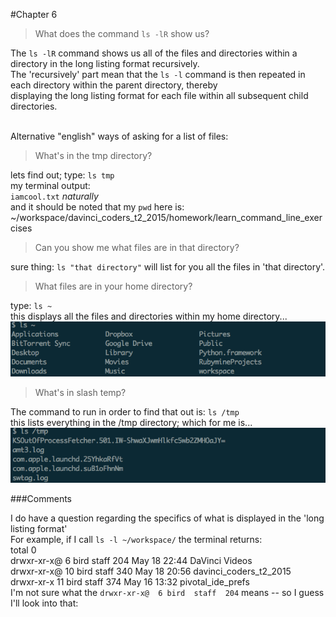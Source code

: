#Chapter 6
<br/>
>What does the command `ls -lR` show us?

The `ls -lR` command shows us all of the files and directories within a directory in the long listing format recursively. <br/>
The 'recursively' part mean that the `ls -l` command is then repeated in each directory within the parent directory, thereby <br/>
displaying the long listing format for each file within all subsequent child directories.

<br/>
Alternative "english" ways of asking for a list of files:<br/>

>What's in the tmp directory?

lets find out; type: `ls tmp` <br/>
my terminal output:<br/>
`iamcool.txt` *naturally* <br/>
and it should be noted that my `pwd` here is: ~/workspace/davinci_coders_t2_2015/homework/learn_command_line_exercises

>Can you show me what files are in that directory?

sure thing: `ls "that directory"` will list for you all the files in 'that directory'.

>What files are in your home directory?

type: `ls ~` <br/>
this displays all the files and directories within my home directory...<br/>
![alt text](https://github.com/bradley2W1DL/learn_command_line_exercises/blob/master/pics/1__bash_ls~.png "bash for ls ~")

>What's in slash temp?

The command to run in order to find that out is: `ls /tmp` <br/>
this lists everything in the /tmp directory; which for me is... <br/>
![alt text](https://github.com/bradley2W1DL/learn_command_line_exercises/blob/master/pics/bash_ls_slash-tmp.png "bash for ls /tmp")

###Comments

I do have a question regarding the specifics of what is displayed in the 'long listing format' <br/>
For example, if I call `ls -l ~/workspace/` the terminal returns: <br/>
total 0 <br/>
drwxr-xr-x@  6 bird  staff  204 May 18 22:44 DaVinci Videos <br/>
drwxr-xr-x@ 10 bird  staff  340 May 18 20:56 davinci_coders_t2_2015 <br/>
drwxr-xr-x  11 bird  staff  374 May 16 13:32 pivotal_ide_prefs <br/>
I'm not sure what the `drwxr-xr-x@  6 bird  staff  204` means -- so I guess I'll look into that: <br/>
<br/>
